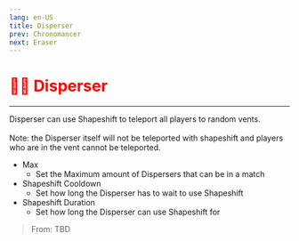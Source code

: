```yaml
---
lang: en-US
title: Disperser
prev: Chronomancer
next: Eraser
---
```


# <font color=red>🙅‍♂️ <b>Disperser</b></font> <Badge text="Impostor" type="tip" vertical="middle"/>
---

Disperser can use Shapeshift to teleport all players to random vents.<br><br>
Note: the Disperser itself will not be teleported with shapeshift and players who are in the vent cannot be teleported.
* Max
  * Set the Maximum amount of Dispersers that can be in a match
* Shapeshift Cooldown
  * Set how long the Disperser has to wait to use Shapeshift
* Shapeshift Duration
  * Set how long the Disperser can use Shapeshift for

> From: TBD